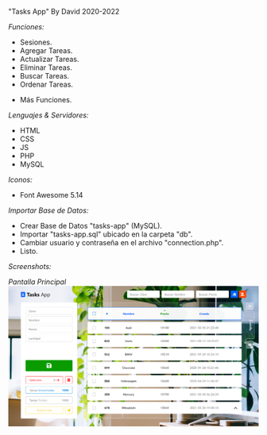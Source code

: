 "Tasks App" By David 2020-2022

_Funciones:_

-   Sesiones.
-   Agregar Tareas.
-   Actualizar Tareas.
-   Eliminar Tareas.
-   Buscar Tareas.
-   Ordenar Tareas.
+   Más Funciones.

_Lenguajes & Servidores:_

-   HTML
-   CSS
-   JS
-   PHP
-   MySQL

_Iconos:_

-   Font Awesome 5.14

_Importar Base de Datos:_

-   Crear Base de Datos "tasks-app" (MySQL).
-   Importar "tasks-app.sql" ubicado en la carpeta "db".
-   Cambiar usuario y contraseña en el archivo "connection.php".
-   Listo.

_Screenshots:_

_Pantalla Principal_
![Pantalla Principal](previews/main.png)
